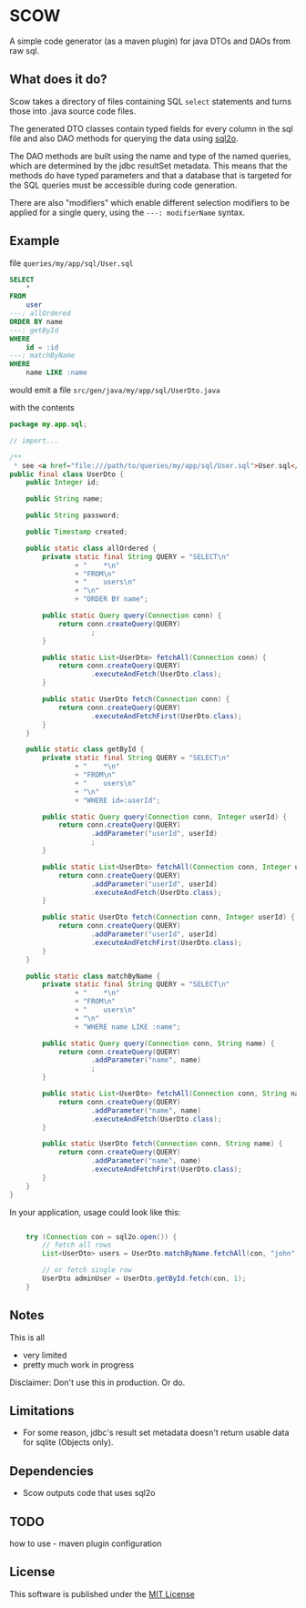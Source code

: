 # SCOW 

A simple code generator (as a maven plugin) for java DTOs and DAOs from raw sql.

## What does it do?

Scow takes a directory of files containing SQL `select` statements and turns 
those into .java source code files.

The generated DTO classes contain typed fields for every column in the sql file
and also DAO methods for querying the data using 
[sql2o](https://www.sql2o.org/).

The DAO methods are built using the name and type of the named queries, which 
are determined by the jdbc resultSet metadata. This means that the methods do 
have typed parameters and that a database that is targeted for the SQL queries 
must be accessible during code generation.      

There are also "modifiers" which enable different selection modifiers to be 
applied for a single query, using the `---: modifierName` syntax.

## Example

file `queries/my/app/sql/User.sql`
```sql
SELECT
    *
FROM
    user
---: allOrdered
ORDER BY name
---: getById
WHERE
    id = :id
---: matchByName
WHERE
    name LIKE :name
```

would emit a file `src/gen/java/my/app/sql/UserDto.java`

with the contents

```java
package my.app.sql;

// import... 

/**
 * see <a href="file:///path/to/queries/my/app/sql/User.sql">User.sql</a> */
public final class UserDto {
    public Integer id;

    public String name;

    public String password;

    public Timestamp created;

    public static class allOrdered {
        private static final String QUERY = "SELECT\n"
                + "    *\n"
                + "FROM\n"
                + "    users\n"
                + "\n"
                + "ORDER BY name";

        public static Query query(Connection conn) {
            return conn.createQuery(QUERY)
                    ;
        }

        public static List<UserDto> fetchAll(Connection conn) {
            return conn.createQuery(QUERY)
                    .executeAndFetch(UserDto.class);
        }

        public static UserDto fetch(Connection conn) {
            return conn.createQuery(QUERY)
                    .executeAndFetchFirst(UserDto.class);
        }
    }

    public static class getById {
        private static final String QUERY = "SELECT\n"
                + "    *\n"
                + "FROM\n"
                + "    users\n"
                + "\n"
                + "WHERE id=:userId";

        public static Query query(Connection conn, Integer userId) {
            return conn.createQuery(QUERY)
                    .addParameter("userId", userId)
                    ;
        }

        public static List<UserDto> fetchAll(Connection conn, Integer userId) {
            return conn.createQuery(QUERY)
                    .addParameter("userId", userId)
                    .executeAndFetch(UserDto.class);
        }

        public static UserDto fetch(Connection conn, Integer userId) {
            return conn.createQuery(QUERY)
                    .addParameter("userId", userId)
                    .executeAndFetchFirst(UserDto.class);
        }
    }

    public static class matchByName {
        private static final String QUERY = "SELECT\n"
                + "    *\n"
                + "FROM\n"
                + "    users\n"
                + "\n"
                + "WHERE name LIKE :name";

        public static Query query(Connection conn, String name) {
            return conn.createQuery(QUERY)
                    .addParameter("name", name)
                    ;
        }

        public static List<UserDto> fetchAll(Connection conn, String name) {
            return conn.createQuery(QUERY)
                    .addParameter("name", name)
                    .executeAndFetch(UserDto.class);
        }

        public static UserDto fetch(Connection conn, String name) {
            return conn.createQuery(QUERY)
                    .addParameter("name", name)
                    .executeAndFetchFirst(UserDto.class);
        }
    }
}

```

In your application, usage could look like this:

```java

    try (Connection con = sql2o.open()) {
        // fetch all rows
        List<UserDto> users = UserDto.matchByName.fetchAll(con, "john");

        // or fetch single row
        UserDto adminUser = UserDto.getById.fetch(con, 1);
    }

```

## Notes

This is all 

* very limited 
* pretty much work in progress

Disclaimer: Don't use this in production. Or do.

## Limitations  

* For some reason, jdbc's result set metadata doesn't return usable data for 
  sqlite (Objects only).



## Dependencies

* Scow outputs code that uses sql2o


## TODO

how to use - maven plugin configuration 
 
 ## License

This software is published under the [MIT License](LICENSE.txt)